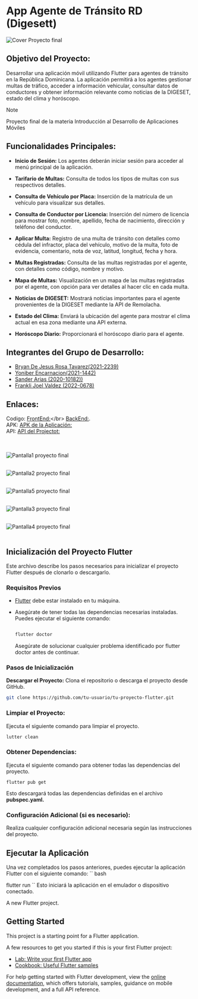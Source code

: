 # App Agente de Tránsito RD (Digesett)

![Cover Proyecto final](https://github.com/Bryan-r15/transitord/assets/71520172/de7f19ac-25ec-4495-b558-cd4dec085955)

## Objetivo del Proyecto:
Desarrollar una aplicación móvil utilizando Flutter para agentes de tránsito en la República Dominicana. La aplicación permitirá a los agentes gestionar multas de tráfico, acceder a información vehicular, consultar datos de conductores y obtener información relevante como noticias de la DIGESET, estado del clima y horóscopo.
> [!NOTE]
> Proyecto final de la materia Introducción al Desarrollo de Aplicaciones Móviles 
## Funcionalidades Principales:

- **Inicio de Sesión:** Los agentes deberán iniciar sesión para acceder al menú principal de la aplicación.

- **Tarifario de Multas:** Consulta de todos los tipos de multas con sus respectivos detalles.

- **Consulta de Vehículo por Placa:** Inserción de la matrícula de un vehículo para visualizar sus detalles.

- **Consulta de Conductor por Licencia:** Inserción del número de licencia para mostrar foto, nombre, apellido, fecha de nacimiento, dirección y teléfono del conductor.

- **Aplicar Multa:** Registro de una multa de tránsito con detalles como cédula del infractor, placa del vehículo, motivo de la multa, foto de evidencia, comentario, nota de voz, latitud, longitud, fecha y hora.

- **Multas Registradas:** Consulta de las multas registradas por el agente, con detalles como código, nombre y motivo.

- **Mapa de Multas:** Visualización en un mapa de las multas registradas por el agente, con opción para ver detalles al hacer clic en cada multa.

- **Noticias de DIGESET:** Mostrará noticias importantes para el agente provenientes de la DIGESET mediante la API de Remolacha.

- **Estado del Clima:** Enviará la ubicación del agente para mostrar el clima actual en esa zona mediante una API externa.

- **Horóscopo Diario:** Proporcionará el horóscopo diario para el agente.

## Integrantes del Grupo de Desarrollo:


- [Bryan De Jesus Rosa Tavarez(2021-2239)](https://github.com/bryandejesusrt)
- [Yoniber Encarnacion(2021-1442)](https://github.com/yoniberplay)
- [Sander Arias (2020-10182))](https://github.com/HabunoGD1809)
- [Frankli Joel Valdez (2022-0678)](https://github.com/SanderArias)

## Enlaces:

Codigo: [FrontEnd:]([https://transitord20231207185629.azurewebsites.net/swagger/index.html](https://github.com/Bryan-r15/transitord))</br>
[ BackEnd:](https://github.com/Bryan-r15/TransitordAPI).</br>
APK: [APK de la Aplicación:](https://drive.google.com/file/d/1T8BDoUdTnb0-i7-S2IGagtLara672mr6/view)</br>
API: [API del Projectot:](https://transitord20231207185629.azurewebsites.net/swagger/index.html)</br>
</br></br>

![Pantalla1 proyecto final](https://github.com/Bryan-r15/transitord/assets/71520172/35d26b81-ebd1-4bb5-aec7-45f848af5158)</br></br>

![Pantalla2 proyecto final](https://github.com/Bryan-r15/transitord/assets/71520172/d04843e1-1a07-4b85-9a97-78031f129073)</br></br>

![Pantalla5 proyecto final](https://github.com/Bryan-r15/transitord/assets/71520172/3d1abe8e-e778-49b3-8e2f-ebc21fa8c7ed)</br></br>

![Pantalla3 proyecto final](https://github.com/Bryan-r15/transitord/assets/71520172/2b479965-5614-4ec7-8c4c-b0df5de3365a)</br></br>

![Pantalla4 proyecto final](https://github.com/Bryan-r15/transitord/assets/71520172/902d85af-4530-4056-8dde-e882a3e6e527)</br></br>

## Inicialización del Proyecto Flutter

Este archivo describe los pasos necesarios para inicializar el proyecto Flutter después de clonarlo o descargarlo.

### Requisitos Previos

- [Flutter](https://flutter.dev/docs/get-started/install) debe estar instalado en tu máquina.
- Asegúrate de tener todas las dependencias necesarias instaladas. Puedes ejecutar el siguiente comando:

  ```bash
  
  flutter doctor
  ```
  Asegúrate de solucionar cualquier problema identificado por flutter doctor antes de continuar.

### Pasos de Inicialización
**Descargar el Proyecto:**
Clona el repositorio o descarga el proyecto desde GitHub.

```bash
git clone https://github.com/tu-usuario/tu-proyecto-flutter.git
```

### Limpiar el Proyecto:
Ejecuta el siguiente comando para limpiar el proyecto.
```bash
lutter clean
```

### Obtener Dependencias:
Ejecuta el siguiente comando para obtener todas las dependencias del proyecto.
```
flutter pub get
```
Esto descargará todas las dependencias definidas en el archivo **pubspec.yaml.**

### Configuración Adicional (si es necesario):
Realiza cualquier configuración adicional necesaria según las instrucciones del proyecto.

## Ejecutar la Aplicación
Una vez completados los pasos anteriores, puedes ejecutar la aplicación Flutter con el siguiente comando:
``
bash

flutter run
``
Esto iniciará la aplicación en el emulador o dispositivo conectado.


A new Flutter project.

## Getting Started

This project is a starting point for a Flutter application.

A few resources to get you started if this is your first Flutter project:

- [Lab: Write your first Flutter app](https://docs.flutter.dev/get-started/codelab)
- [Cookbook: Useful Flutter samples](https://docs.flutter.dev/cookbook)

For help getting started with Flutter development, view the
[online documentation](https://docs.flutter.dev/), which offers tutorials,
samples, guidance on mobile development, and a full API reference.
